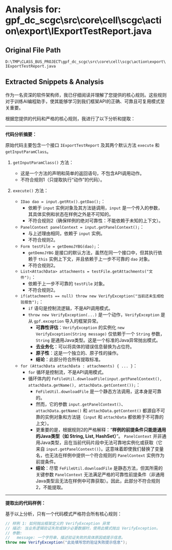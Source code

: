 # Analysis for: gpf_dc_scgc\src\core\cell\scgc\action\export\IExportTestReport.java

## Original File Path
`D:\TMP\CLASS_BUS_PROJECT\gpf_dc_scgc\src\core\cell\scgc\action\export\IExportTestReport.java`

## Extracted Snippets & Analysis
作为一名资深的软件架构师，我已仔细阅读并理解了您提供的核心规则。这些规则对于训练AI编程助手，使其能够学习到我们框架API的正确、可靠且可复用模式至关重要。

根据您提供的代码和严格的核心规则，我进行了以下分析和提取：

---

**代码分析摘要：**

原始代码主要包含一个接口 `IExportTestReport` 及其两个默认方法 `execute` 和 `getInputParamClass`。

1.  `getInputParamClass()` 方法：
    *   这是一个方法的声明和简单的返回语句，不包含API调用动作。
    *   不符合规则1（只提取执行“动作”的代码）。

2.  `execute()` 方法：
    *   `IDao dao = input.getRtx().getDao();`：
        *   依赖于 `input` 实例对象及其方法链调用，`input` 是一个传入的参数，其具体实例和状态在样例之外是不可知的。
        *   不符合规则2（确保样例的绝对可靠性：不能依赖于未知的上下文）。
    *   `PanelContext panelContext = input.getPanelContext();`：
        *   与上述理由相同，依赖于 `input` 实例。
        *   不符合规则2。
    *   `Form testFile = getDemoJYBG(dao);`：
        *   `getDemoJYBG` 是接口的默认方法，虽然在同一个接口中，但其执行依赖于 `this` 实例上下文，并且依赖于上一步不可靠的 `dao` 对象。
        *   不符合规则2。
    *   `List<AttachData> attachments = testFile.getAttachments("文件");`：
        *   依赖于上一步不可靠的 `testFile` 对象。
        *   不符合规则2。
    *   `if(attachments == null) throw new VerifyException("当前还未生成检验报告");`：
        *   `if` 语句是控制流逻辑，不是API调用模式。
        *   `throw new VerifyException(...)` 是一个动作，`VerifyException` 是从 `gpf.exception` 导入的框架异常。
            *   **可靠性评估**：`VerifyException` 的实例化 `new VerifyException(String message)` 仅依赖于一个 `String` 参数，`String` 是通用Java类型。这是一个标准的Java异常抛出模式。
            *   **去业务化**：可以将具体的错误信息替换为占位符。
            *   **原子性**：这是一个独立的、原子性的操作。
            *   **结论**：此部分符合所有提取标准。
    *   `for (AttachData attachData : attachments) { ... }`：
        *   `for` 循环是控制流，不是API调用模式。
        *   循环体内的 `FeFileUtil.downloadFile(input.getPanelContext(), attachData.getName(), attachData.getContent());`：
            *   `FeFileUtil.downloadFile` 是一个静态方法调用，这本身是可靠的。
            *   然而，它的参数 `input.getPanelContext()`、`attachData.getName()` 和 `attachData.getContent()` 都源自不可靠的实例对象和方法链（`input` 和 `attachData` 都依赖于不可靠的上文）。
            *   更重要的是，根据规则2的严格解释：“**样例的前提条件只能是通用的Java类型（如 String, List, HashSet）**”。 `PanelContext` 并非通用Java类型，且在当前代码片段中无法可靠地实例化或获取（它来自 `input.getPanelContext()`）。这意味着即使我们替换了变量名，也无法在样例中提供一个符合规则的 `PanelContext` 实例作为前提条件。
            *   **结论**：尽管 `FeFileUtil.downloadFile` 是静态方法，但其所需的关键参数 `PanelContext` 无法满足严格的可靠性前提条件（非通用Java类型且无法在样例中可靠获取）。因此，此部分不符合规则2，不能提取。

---

**提取出的代码样例：**

基于以上分析，只有一个代码模式严格符合所有核心规则：

```java
// 样例 1: 如何抛出框架定义的 VerifyException 异常
// 描述: 当业务逻辑验证失败或缺少必要数据时，使用此模式抛出 VerifyException。
// 参数:
//   message: 一个字符串，描述验证失败的具体原因或提示信息。
throw new VerifyException("此处填写您的验证失败提示信息");
```